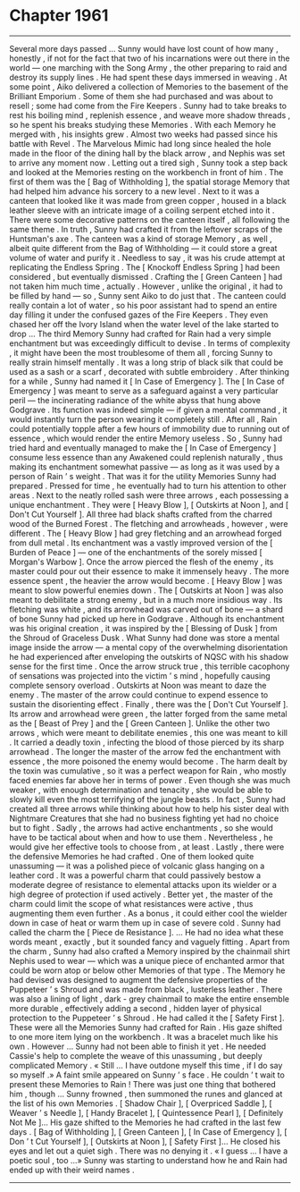 
# Chapter 1961


---

Several more days passed … Sunny would have lost count of how many , honestly , if not for the fact that two of his incarnations were out there in the world — one marching with the Song Army , the other preparing to raid and destroy its supply lines .
He had spent these days immersed in weaving .
At some point , Aiko delivered a collection of Memories to the basement of the Brilliant Emporium . Some of them she had purchased and was about to resell ; some had come from the Fire Keepers . Sunny had to take breaks to rest his boiling mind , replenish essence , and weave more shadow threads , so he spent his breaks studying these Memories .
With each Memory he merged with , his insights grew .
Almost two weeks had passed since his battle with Revel . The Marvelous Mimic had long since healed the hole made in the floor of the dining hall by the black arrow , and Nephis was set to arrive any moment now .
Letting out a tired sigh , Sunny took a step back and looked at the Memories resting on the workbench in front of him .
The first of them was the [ Bag of Withholding ], the spatial storage Memory that had helped him advance his sorcery to a new level .
Next to it was a canteen that looked like it was made from green copper , housed in a black leather sleeve with an intricate image of a coiling serpent etched into it . There were some decorative patterns on the canteen itself , all following the same theme .
In truth , Sunny had crafted it from the leftover scraps of the Huntsman's axe . The canteen was a kind of storage Memory , as well , albeit quite different from the Bag of Withholding — it could store a great volume of water and purify it . Needless to say , it was his crude attempt at replicating the Endless Spring .
The [ Knockoff Endless Spring ] had been considered , but eventually dismissed .
Crafting the [ Green Canteen ] had not taken him much time , actually . However , unlike the original , it had to be filled by hand — so , Sunny sent Aiko to do just that . The canteen could really contain a lot of water , so his poor assistant had to spend an entire day filling it under the confused gazes of the Fire Keepers . They even chased her off the Ivory Island when the water level of the lake started to drop …
The third Memory Sunny had crafted for Rain had a very simple enchantment but was exceedingly difficult to devise . In terms of complexity , it might have been the most troublesome of them all , forcing Sunny to really strain himself mentally .
It was a long strip of black silk that could be used as a sash or a scarf , decorated with subtle embroidery . After thinking for a while , Sunny had named it [ In Case of Emergency ].
The [ In Case of Emergency ] was meant to serve as a safeguard against a very particular peril — the incinerating radiance of the white abyss that hung above Godgrave . Its function was indeed simple — if given a mental command , it would instantly turn the person wearing it completely still .
After all , Rain could potentially topple after a few hours of immobility due to running out of essence , which would render the entire Memory useless . So , Sunny had tried hard and eventually managed to make the [ In Case of Emergency ] consume less essence than any Awakened could replenish naturally , thus making its enchantment somewhat passive — as long as it was used by a person of Rain ’ s weight .
That was it for the utility Memories Sunny had prepared . Pressed for time , he eventually had to turn his attention to other areas .
Next to the neatly rolled sash were three arrows , each possessing a unique enchantment .
They were [ Heavy Blow ], [ Outskirts at Noon ], and [ Don't Cut Yourself ]. All three had black shafts crafted from the charred wood of the Burned Forest . The fletching and arrowheads , however , were different .
The [ Heavy Blow ] had grey fletching and an arrowhead forged from dull metal . Its enchantment was a vastly improved version of the [ Burden of Peace ] — one of the enchantments of the sorely missed [ Morgan's Warbow ]. Once the arrow pierced the flesh of the enemy , its master could pour out their essence to make it immensely heavy . The more essence spent , the heavier the arrow would become .
[ Heavy Blow ] was meant to slow powerful enemies down .
The [ Outskirts at Noon ] was also meant to debilitate a strong enemy , but in a much more insidious way . Its fletching was white , and its arrowhead was carved out of bone — a shard of bone Sunny had picked up here in Godgrave . Although its enchantment was his original creation , it was inspired by the [ Blessing of Dusk ] from the Shroud of Graceless Dusk .
What Sunny had done was store a mental image inside the arrow — a mental copy of the overwhelming disorientation he had experienced after enveloping the outskirts of NQSC with his shadow sense for the first time . Once the arrow struck true , this terrible cacophony of sensations was projected into the victim ’ s mind , hopefully causing complete sensory overload .
Outskirts at Noon was meant to daze the enemy . The master of the arrow could continue to expend essence to sustain the disorienting effect .
Finally , there was the [ Don't Cut Yourself ]. Its arrow and arrowhead were green , the latter forged from the same metal as the [ Beast of Prey ] and the [ Green Canteen ].
Unlike the other two arrows , which were meant to debilitate enemies , this one was meant to kill . It carried a deadly toxin , infecting the blood of those pierced by its sharp arrowhead . The longer the master of the arrow fed the enchantment with essence , the more poisoned the enemy would become . The harm dealt by the toxin was cumulative , so it was a perfect weapon for Rain , who mostly faced enemies far above her in terms of power . Even though she was much weaker , with enough determination and tenacity , she would be able to slowly kill even the most terrifying of the jungle beasts .
In fact , Sunny had created all three arrows while thinking about how to help his sister deal with Nightmare Creatures that she had no business fighting yet had no choice but to fight .
Sadly , the arrows had active enchantments , so she would have to be tactical about when and how to use them . Nevertheless , he would give her effective tools to choose from , at least .
Lastly , there were the defensive Memories he had crafted .
One of them looked quite unassuming — it was a polished piece of volcanic glass hanging on a leather cord . It was a powerful charm that could passively bestow a moderate degree of resistance to elemental attacks upon its wielder or a high degree of protection if used actively . Better yet , the master of the charm could limit the scope of what resistances were active , thus augmenting them even further . As a bonus , it could either cool the wielder down in case of heat or warm them up in case of severe cold .
Sunny had called the charm the [ Piece de Resistance ].
… He had no idea what these words meant , exactly , but it sounded fancy and vaguely fitting .
Apart from the charm , Sunny had also crafted a Memory inspired by the chainmail shirt Nephis used to wear — which was a unique piece of enchanted armor that could be worn atop or below other Memories of that type .
The Memory he had devised was designed to augment the defensive properties of the Puppeteer ’ s Shroud and was made from black , lusterless leather . There was also a lining of light , dark - grey chainmail to make the entire ensemble more durable , effectively adding a second , hidden layer of physical protection to the Puppeteer ’ s Shroud .
He had called it the [ Safety First ].
These were all the Memories Sunny had crafted for Rain .
His gaze shifted to one more item lying on the workbench .
It was a bracelet much like his own .
However … Sunny had not been able to finish it yet . He needed Cassie's help to complete the weave of this unassuming , but deeply complicated Memory .
« Still … I have outdone myself this time , if I do say so myself .»
A faint smile appeared on Sunny ’ s face .
He couldn ’ t wait to present these Memories to Rain !
There was just one thing that bothered him , though …
Sunny frowned , then summoned the runes and glanced at the list of his own Memories .
[ Shadow Chair ], [ Overpriced Saddle ], [ Weaver ’ s Needle ], [ Handy Bracelet ], [ Quintessence Pearl ], [ Definitely Not Me ]…
His gaze shifted to the Memories he had crafted in the last few days . [ Bag of Withholding ], [ Green Canteen ], [ In Case of Emergency ], [ Don ’ t Cut Yourself ], [ Outskirts at Noon ], [ Safety First ]…
He closed his eyes and let out a quiet sigh .
There was no denying it .
« I guess … I have a poetic soul , too …»
Sunny was starting to understand how he and Rain had ended up with their weird names .

---

